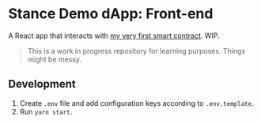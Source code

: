 # Stance Demo dApp: Front-end

A React app that interacts with [my very first smart contract](https://github.com/kkoscielniak/stance-dapp). WIP. 

> This is a work in progress repository for learning purposes. Things might be messy.

## Development
1. Create `.env` file and add configuration keys according to `.env.template`. 
2. Run `yarn start`.